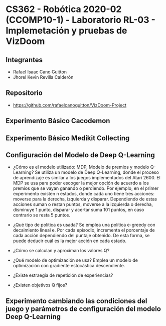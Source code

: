 # CS362 - Robótica 2020-02 (CCOMP10-1) - Laboratorio RL-03 - Implemetación y pruebas de VizDoom

## Integrantes

- Rafael Isaac Cano Guitton
- Jhorel Kevin Revilla Calderón

## Repositorio

- <https://github.com/rafaelcanoguitton/VizDoom-Project>

## Experimento Básico Cacodemon

<!-- descripción, ejecución, convergencia y resultados obtenidos -->
## Experimento Básico Medikit Collecting

<!-- descripción, ejecución, convergencia y resultados obtenidos -->
## Configuración del Modelo de Deep Q-Learning

- ¿Cómo es el modelo utilizado: MDP, Modelo de premios y modelo Q-Learning?
Se utiliza un modelo de Deep Q-Learning, donde el proceso de aprendizaje es similar a los juegos implementados del Atari 2600. El MDP se usa para poder escoger la mejor opción de acuerdo a los premios que se vayan ganando o perdiendo. Por ejemplo, en el primer experimento existen n estados, donde cada uno tiene tres acciones: moverse para la derecha, izquierda y disparar. Dependiendo de estas acciones suman o restan puntos, moverse a la izquierda o derecha, disminuye 1 punto, disparar y acertar suma 101 puntos, en caso contrario se resta 5 puntos.

- ¿Qué tipo de política es usada?
Se emplea una política e-greedy con decaimiento lineal e. Por cada episodio, incrementa el porcentaje de cada acción dependiendo del puntaje obtenido. De esta forma, se puede deducir cuál es la mejor acción en cada estado.

- ¿Cómo se calculan y aproximan los valores Q?
  
- ¿Qué modelo de optimización se usa?
  Emplea un modelo de optimización con gradiente estocástica descendiente.
- ¿Existe estraegia de repetición de experiencias?
  
- ¿Existen objetivos Q fijos?
  
  
## Experimento cambiando las condiciones del juego y parámetros de configuración del modelo Deep Q-Learning

<!-- descripción, ejecución, convergencia y resultados obtenidos -->
